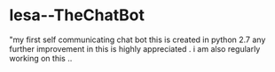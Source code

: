 # lesa--TheChatBot
"my first self communicating chat bot
this is created in python 2.7
any further improvement in this is highly appreciated . i am also regularly working on this ..
